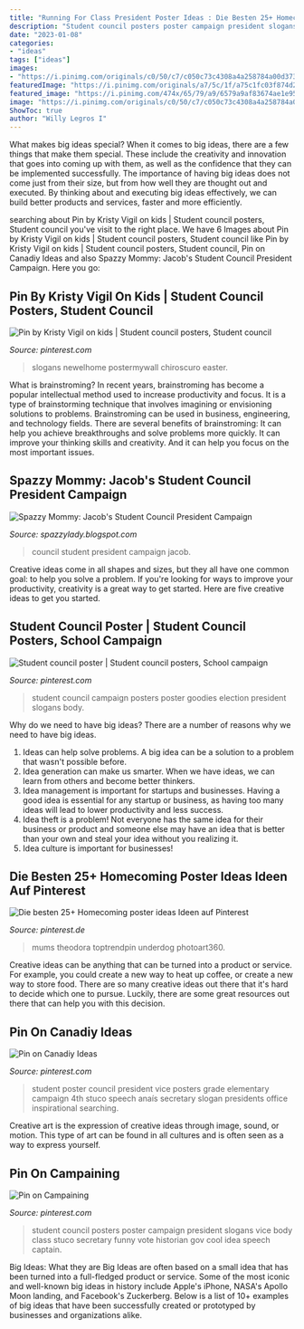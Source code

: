 ```yaml
---
title: "Running For Class President Poster Ideas : Die Besten 25+ Homecoming Poster Ideas Ideen Auf Pinterest"
description: "Student council posters poster campaign president slogans vice body class stuco secretary funny vote historian gov cool idea speech captain"
date: "2023-01-08"
categories:
- "ideas"
tags: ["ideas"]
images:
- "https://i.pinimg.com/originals/c0/50/c7/c050c73c4308a4a258784a00d373baf8.jpg"
featuredImage: "https://i.pinimg.com/originals/a7/5c/1f/a75c1fc03f874d297af784d2ab1d9ef8.jpg"
featured_image: "https://i.pinimg.com/474x/65/79/a9/6579a9af83674ae1e95e3cc91b5cb3bf.jpg"
image: "https://i.pinimg.com/originals/c0/50/c7/c050c73c4308a4a258784a00d373baf8.jpg"
ShowToc: true
author: "Willy Legros I"
---
```



What makes big ideas special?
When it comes to big ideas, there are a few things that make them special. These include the creativity and innovation that goes into coming up with them, as well as the confidence that they can be implemented successfully. The importance of having big ideas does not come just from their size, but from how well they are thought out and executed. By thinking about and executing big ideas effectively, we can build better products and services, faster and more efficiently.

	

		
searching about Pin by Kristy Vigil on kids | Student council posters, Student council you've visit to the right place. We have 6 Images about Pin by Kristy Vigil on kids | Student council posters, Student council like Pin by Kristy Vigil on kids | Student council posters, Student council, Pin on Canadiy Ideas and also Spazzy Mommy: Jacob&#039;s Student Council President Campaign. Here you go:
		
    
## Pin By Kristy Vigil On Kids | Student Council Posters, Student Council

<img loading=lazy src="https://i.pinimg.com/736x/18/f3/06/18f3067d261d73178835bcda31b4ba60--student-council-ideas-election-posters-student-council.jpg" onerror="this.onerror=null;this.src='https://tse3.mm.bing.net/th?id=OIP.MtjdXpkB2evWNr0h2BGntAHaJ5&amp;pid=15.1';" alt="Pin by Kristy Vigil on kids | Student council posters, Student council">

_Source: pinterest.com_

>slogans newelhome postermywall chiroscuro easter. 

	

What is brainstroming?
In recent years, brainstroming has become a popular intellectual method used to increase productivity and focus. It is a type of brainstorming technique that involves imagining or envisioning solutions to problems. Brainstroming can be used in business, engineering, and technology fields.
There are several benefits of brainstroming: It can help you achieve breakthroughs and solve problems more quickly. It can improve your thinking skills and creativity. And it can help you focus on the most important issues.

    
## Spazzy Mommy: Jacob&#039;s Student Council President Campaign

<img loading=lazy src="https://4.bp.blogspot.com/_Uak-tp9CicU/TMSgxNIhZxI/AAAAAAAAACY/eDZJpGvI4uY/s1600/P1040874.JPG" onerror="this.onerror=null;this.src='https://tse2.mm.bing.net/th?id=OIP.PgQxoGICC3ub4mxuoZ31_AHaKF&amp;pid=15.1';" alt="Spazzy Mommy: Jacob&#039;s Student Council President Campaign">

_Source: spazzylady.blogspot.com_

>council student president campaign jacob. 

	

Creative ideas come in all shapes and sizes, but they all have one common goal: to help you solve a problem. If you're looking for ways to improve your productivity, creativity is a great way to get started. Here are five creative ideas to get you started.

    
## Student Council Poster | Student Council Posters, School Campaign

<img loading=lazy src="https://i.pinimg.com/736x/b5/71/b3/b571b30f4dd794925b43bb308c3190cd--student-council-posters-goodies.jpg" onerror="this.onerror=null;this.src='https://tse2.mm.bing.net/th?id=OIP.QrkUdXl_h4Xle7itgQhI5QDhEs&amp;pid=15.1';" alt="Student council poster | Student council posters, School campaign">

_Source: pinterest.com_

>student council campaign posters poster goodies election president slogans body. 

	

Why do we need to have big ideas?
There are a number of reasons why we need to have big ideas. 
1. Ideas can help solve problems. A big idea can be a solution to a problem that wasn't possible before. 
2. Idea generation can make us smarter. When we have ideas, we can learn from others and become better thinkers. 
3. Idea management is important for startups and businesses. Having a good idea is essential for any startup or business, as having too many ideas will lead to lower productivity and less success. 
4. Idea theft is a problem! Not everyone has the same idea for their business or product and someone else may have an idea that is better than your own and steal your idea without you realizing it. 
5. Idea culture is important for businesses!

    
## Die Besten 25+ Homecoming Poster Ideas Ideen Auf Pinterest

<img loading=lazy src="https://i.pinimg.com/474x/65/79/a9/6579a9af83674ae1e95e3cc91b5cb3bf.jpg" onerror="this.onerror=null;this.src='https://tse3.mm.bing.net/th?id=OIP.JOgZpGsXgqSVDELoQ9Oe_AAAAA&amp;pid=15.1';" alt="Die besten 25+ Homecoming poster ideas Ideen auf Pinterest">

_Source: pinterest.de_

>mums theodora toptrendpin underdog photoart360. 

	

Creative ideas can be anything that can be turned into a product or service. For example, you could create a new way to heat up coffee, or create a new way to store food. There are so many creative ideas out there that it's hard to decide which one to pursue. Luckily, there are some great resources out there that can help you with this decision.

    
## Pin On Canadiy Ideas

<img loading=lazy src="https://i.pinimg.com/originals/c0/50/c7/c050c73c4308a4a258784a00d373baf8.jpg" onerror="this.onerror=null;this.src='https://tse4.mm.bing.net/th?id=OIP.hvTzCK2d0frqLPa8ZO3WMwHaJ3&amp;pid=15.1';" alt="Pin on Canadiy Ideas">

_Source: pinterest.com_

>student poster council president vice posters grade elementary campaign 4th stuco speech anaís secretary slogan presidents office inspirational searching. 

	

Creative art is the expression of creative ideas through image, sound, or motion. This type of art can be found in all cultures and is often seen as a way to express yourself.

    
## Pin On Campaining

<img loading=lazy src="https://i.pinimg.com/originals/a7/5c/1f/a75c1fc03f874d297af784d2ab1d9ef8.jpg" onerror="this.onerror=null;this.src='https://tse4.mm.bing.net/th?id=OIP.hSLTtTpI-bswD81G5EJz2QAAAA&amp;pid=15.1';" alt="Pin on Campaining">

_Source: pinterest.com_

>student council posters poster campaign president slogans vice body class stuco secretary funny vote historian gov cool idea speech captain. 

	

Big Ideas: What they are
Big Ideas are often based on a small idea that has been turned into a full-fledged product or service. Some of the most iconic and well-known big ideas in history include Apple's iPhone, NASA's Apollo Moon landing, and Facebook's Zuckerberg. 
Below is a list of 10+ examples of big ideas that have been successfully created or prototyped by businesses and organizations alike.

